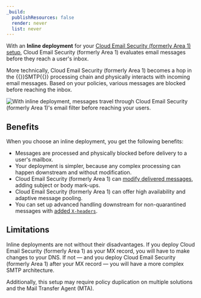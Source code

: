 ```yaml
---
_build:
  publishResources: false
  render: never
  list: never
---
```


With an **Inline deployment** for your [Cloud Email Security (formerly Area 1) setup](/email-security/deployment/), Cloud Email Security (formerly Area 1) evaluates email messages before they reach a user's inbox.

More technically, Cloud Email Security (formerly Area 1) becomes a hop in the {{<glossary-tooltip term_id="SMTP">}}SMTP{{</glossary-tooltip>}} processing chain and physically interacts with incoming email messages. Based on your policies, various messages are blocked before reaching the inbox.

![With inline deployment, messages travel through Cloud Email Security (formerly Area 1)'s email filter before reaching your users.](/images/email-security/deployment/inline-setup/inline-deployment-diagram.png)

## Benefits

When you choose an inline deployment, you get the following benefits:

- Messages are processed and physically blocked before delivery to a user's mailbox.
- Your deployment is simpler, because any complex processing can happen downstream and without modification.
- Cloud Email Security (formerly Area 1) can [modify delivered messages](/email-security/email-configuration/email-policies/text-addons/), adding subject or body mark-ups.
- Cloud Email Security (formerly Area 1) can offer high availability and adaptive message pooling.
- You can set up advanced handling downstream for non-quarantined messages with [added `X-headers`](/email-security/reference/dispositions-and-attributes/).

## Limitations

Inline deployments are not without their disadvantages. If you deploy Cloud Email Security (formerly Area 1) as your MX record, you will have to make changes to your DNS. If not — and you deploy Cloud Email Security (formerly Area 1) after your MX record — you will have a more complex SMTP architecture.

Additionally, this setup may require policy duplication on multiple solutions and the Mail Transfer Agent (MTA).